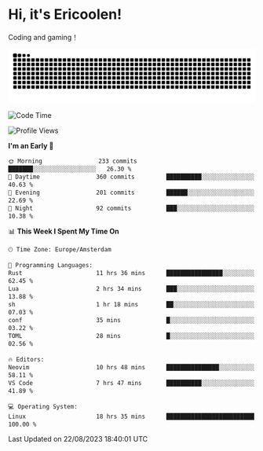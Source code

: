 # Hi, it's Ericoolen!
Coding and gaming！

<picture>
  <source media="(prefers-color-scheme: dark)" srcset="https://raw.githubusercontent.com/Eric-Song-Nop/Eric-Song-Nop/output/github-contribution-grid-snake-dark.svg">
  <source media="(prefers-color-scheme: light)" srcset="https://raw.githubusercontent.com/Eric-Song-Nop/Eric-Song-Nop/output/github-contribution-grid-snake.svg">
  <img alt="github contribution grid snake animation" src="https://raw.githubusercontent.com/Eric-Song-Nop/Eric-Song-Nop/output/github-contribution-grid-snake.svg">
</picture>

<!--START_SECTION:waka-->
![Code Time](http://img.shields.io/badge/Code%20Time-960%20hrs%2026%20mins-blue)

![Profile Views](http://img.shields.io/badge/Profile%20Views-23-blue)

**I'm an Early 🐤** 

```text
🌞 Morning                233 commits         ███████░░░░░░░░░░░░░░░░░░   26.30 % 
🌆 Daytime                360 commits         ██████████░░░░░░░░░░░░░░░   40.63 % 
🌃 Evening                201 commits         ██████░░░░░░░░░░░░░░░░░░░   22.69 % 
🌙 Night                  92 commits          ███░░░░░░░░░░░░░░░░░░░░░░   10.38 % 
```


📊 **This Week I Spent My Time On** 

```text
🕑︎ Time Zone: Europe/Amsterdam

💬 Programming Languages: 
Rust                     11 hrs 36 mins      ████████████████░░░░░░░░░   62.45 % 
Lua                      2 hrs 34 mins       ███░░░░░░░░░░░░░░░░░░░░░░   13.88 % 
sh                       1 hr 18 mins        ██░░░░░░░░░░░░░░░░░░░░░░░   07.03 % 
conf                     35 mins             █░░░░░░░░░░░░░░░░░░░░░░░░   03.22 % 
TOML                     28 mins             █░░░░░░░░░░░░░░░░░░░░░░░░   02.56 % 

🔥 Editors: 
Neovim                   10 hrs 48 mins      ███████████████░░░░░░░░░░   58.11 % 
VS Code                  7 hrs 47 mins       ██████████░░░░░░░░░░░░░░░   41.89 % 

💻 Operating System: 
Linux                    18 hrs 35 mins      █████████████████████████   100.00 % 
```


 Last Updated on 22/08/2023 18:40:01 UTC
<!--END_SECTION:waka-->
